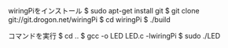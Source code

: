 wiringPiをインストール
$ sudo apt-get install git
$ git clone git://git.drogon.net/wiringPi
$ cd wiringPi
$ ./build

コマンドを実行
$ cd ..
$ gcc -o LED LED.c -lwiringPi
$ sudo ./LED
